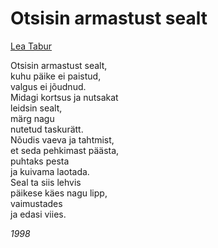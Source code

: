 # Otsisin armastust sealt

[Lea Tabur](./)

Otsisin armastust sealt,  
kuhu päike ei paistud,  
valgus ei jõudnud.  
Midagi kortsus ja nutsakat  
leidsin sealt,  
märg nagu  
nutetud taskurätt.  
Nõudis vaeva ja tahtmist,  
et seda pehkimast päästa,  
puhtaks pesta  
ja kuivama laotada.  
Seal ta siis lehvis  
päikese käes nagu lipp,  
vaimustades  
ja edasi viies.

_1998_


